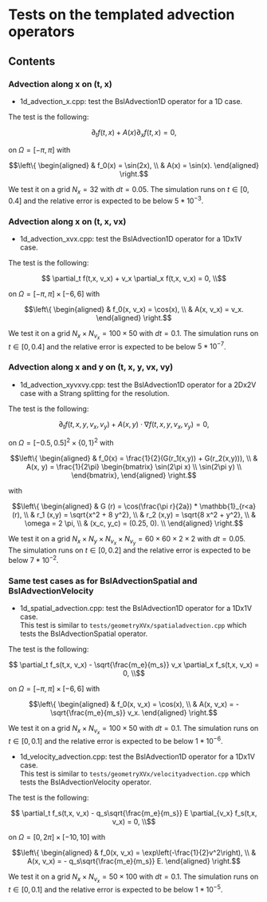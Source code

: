 # Tests on the templated advection operators

## Contents

### Advection along x on (t, x)

- 1d\_advection\_x.cpp: test the BslAdvection1D operator for a 1D case.

The test is the following:

```math
    \partial_t f(t,x) + A(x) \partial_x f(t,x) = 0,
```

on $`\Omega = [-\pi, \pi]`$ with

```math
\left\{
\begin{aligned}
    & f_0(x) = \sin(2x), \\
    & A(x) = \sin(x).
\end{aligned}
\right.
```

We test it on a grid $`N_x = 32`$  with $`dt = 0.05`$. The simulation runs on $`t\in[0,0.4]`$ and the relative error is expected to be below $` 5*10^{-3}`$.

### Advection along x on (t, x, vx)

- 1d\_advection\_xvx.cpp: test the BslAdvection1D operator for a 1Dx1V case.

The test is the following:

```math
    \partial_t f(t,x, v_x) + v_x \partial_x f(t,x, v_x) = 0, \\
```

on $`\Omega = [-\pi, \pi]\times[-6, 6]`$ with

```math
\left\{
\begin{aligned}
    & f_0(x, v_x) = \cos(x), \\
    & A(x, v_x) = v_x.
\end{aligned}
\right.
```

We test it on a grid $`N_x\times N_{v_x} = 100\times50`$  with $`dt = 0.1`$. The simulation runs on $`t\in[0,0.4]`$ and the relative error is expected to be below $` 5*10^{-7}`$.

### Advection along x and y on (t, x, y, vx, vy)

- 1d\_advection\_xyvxvy.cpp: test the BslAdvection1D operator for a 2Dx2V case with a Strang splitting for the resolution.

The test is the following:

```math
    \partial_t f(t,x,y,v_x, v_y) + A(x,y) \cdot \nabla f(t,x,y, v_x, v_y) = 0,
```

on $`\Omega = [-0.5, 0.5]^2\times\{0,1\}^2`$ with

```math
\left\{
\begin{aligned}
    & f_0(x) = \frac{1}{2}(G(r_1(x,y)) + G(r_2(x,y))), \\
    & A(x, y) = \frac{1}{2\pi}
    \begin{bmatrix}
        \sin(2\pi x) \\
        \sin(2\pi y) \\
    \end{bmatrix},
\end{aligned}
\right.
```

with

```math
\left\{
\begin{aligned}
    & G (r)  = \cos(\frac{\pi r}{2a}) * \mathbb{1}_{r<a}(r), \\
    & r_1 (x,y) = \sqrt{x^2 + 8 y^2},  \\
    & r_2 (x,y) = \sqrt{8 x^2 + y^2},  \\
    & \omega = 2 \pi, \\
    & (x_c, y_c) = (0.25, 0). \\
\end{aligned}
\right.
```

We test it on a grid $`N_x \times N_y \times N_{v_x} \times N_{v_y} = 60 \times 60 \times 2 \times 2`$  with $`dt = 0.05`$. The simulation runs on $`t\in[0,0.2]`$ and the relative error is expected to be below $` 7*10^{-2}`$.

### Same test cases as for BslAdvectionSpatial and BslAdvectionVelocity

- 1d\_spatial\_advection.cpp: test the BslAdvection1D operator for a 1Dx1V case.  
This test is similar to `tests/geometryXVx/spatialadvection.cpp` which tests the BslAdvectionSpatial operator.

The test is the following:

```math
    \partial_t f_s(t,x, v_x) - \sqrt{\frac{m_e}{m_s}} v_x \partial_x f_s(t,x, v_x) = 0, \\
```

on $`\Omega = [-\pi, \pi]\times[-6, 6]`$ with

```math
\left\{
\begin{aligned}
    & f_0(x, v_x) = \cos(x), \\
    & A(x, v_x) = - \sqrt{\frac{m_e}{m_s}} v_x.
\end{aligned}
\right.
```

We test it on a grid $`N_x\times N_{v_x} = 100\times50`$  with $`dt = 0.1`$. The simulation runs on $`t\in[0,0.1]`$ and the relative error is expected to be below $` 1*10^{-6}`$.

- 1d\_velocity\_advection.cpp: test the BslAdvection1D operator for a 1Dx1V case.  
This test is similar to `tests/geometryXVx/velocityadvection.cpp` which tests the BslAdvectionVelocity operator.

The test is the following:

```math
    \partial_t f_s(t,x, v_x) - q_s\sqrt{\frac{m_e}{m_s}} E \partial_{v_x} f_s(t,x, v_x) = 0, \\
```

on $`\Omega = [0, 2\pi]\times[-10, 10]`$ with

```math
\left\{
\begin{aligned}
    & f_0(x, v_x) = \exp\left(-\frac{1}{2}v^2\right), \\
    & A(x, v_x) =  - q_s\sqrt{\frac{m_e}{m_s}} E.
\end{aligned}
\right.
```

We test it on a grid $`N_x\times N_{v_x} = 50\times100`$  with $`dt = 0.1`$. The simulation runs on $`t\in[0,0.1]`$ and the relative error is expected to be below $` 1*10^{-5}`$.
